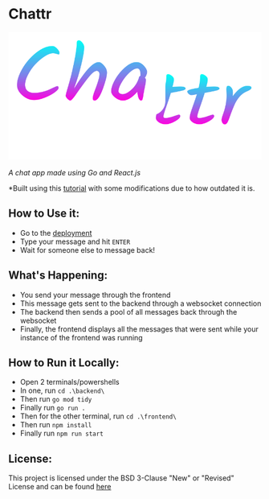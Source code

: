 # Chattr

![Chattr Logo](./frontend/src/components/Header/chattr_logo_v5.png)

*A chat app made using Go and React.js*

*Built using this [tutorial](https://tutorialedge.net/projects/chat-system-in-go-and-react/) with some modifications due to how outdated it is.

## How to Use it:
- Go to the [deployment](https://go-and-react-website.vercel.app/)
- Type your message and hit `ENTER`
- Wait for someone else to message back!

## What's Happening:
- You send your message through the frontend
- This message gets sent to the backend through a websocket connection
- The backend then sends a pool of all messages back through the websocket
- Finally, the frontend displays all the messages that were sent while your instance of the frontend was running

## How to Run it Locally:
- Open 2 terminals/powershells
- In one, run `cd .\backend\`
- Then run `go mod tidy`
- Finally run `go run .`
- Then for the other terminal, run `cd .\frontend\`
- Then run `npm install`
- Finally run `npm run start`

## License:
This project is licensed under the BSD 3-Clause "New" or "Revised" License and can be found [here](LICENSE)
